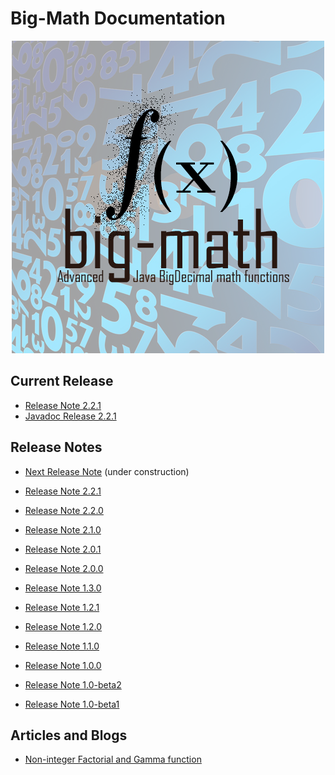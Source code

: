 # Big-Math Documentation

<p align="center">
	<img alt="big-math" src="images/big-math-splashscreen.png">
</p>

## Current Release

* [Release Note 2.2.1](releases/v2.2.1.html)
* [Javadoc Release 2.2.1](javadoc/v2.2.1/)

## Release Notes

* [Next Release Note](releases/next_release_note.html) (under construction)

* [Release Note 2.2.1](releases/v2.2.1.html)
* [Release Note 2.2.0](releases/v2.2.0.html)
* [Release Note 2.1.0](releases/v2.1.0.html)
* [Release Note 2.0.1](releases/v2.0.1.html)
* [Release Note 2.0.0](releases/v2.0.0.html)
* [Release Note 1.3.0](releases/v1.3.0.html)
* [Release Note 1.2.1](releases/v1.2.1.html)
* [Release Note 1.2.0](releases/v1.2.0.html)
* [Release Note 1.1.0](releases/v1.1.0.html)
* [Release Note 1.0.0](releases/v1.0.0.html)
* [Release Note 1.0-beta2](releases/v1.0-beta2.html)
* [Release Note 1.0-beta1](releases/v1.0-beta1.html)

## Articles and Blogs

* [Non-integer Factorial and Gamma function](markdown/gamma/gamma.md)

